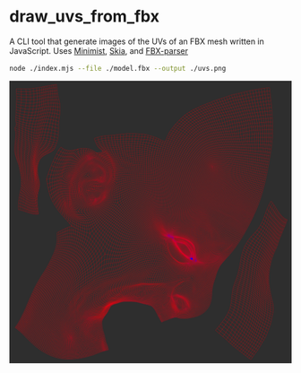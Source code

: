 # draw_uvs_from_fbx

A CLI tool that generate images of the UVs of an FBX mesh written in JavaScript. Uses [Minimist](https://github.com/minimistjs/minimist), [Skia](https://github.com/samizdatco/skia-canvas), and [FBX-parser](https://github.com/picode7/fbx-parser)

```bash 
node ./index.mjs --file ./model.fbx --output ./uvs.png
```

![UVs of half a face - scary!](./uvs.png)

